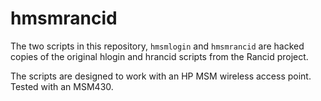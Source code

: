 # hmsmrancid

The two scripts in this repository, `hmsmlogin` and `hmsmrancid` are hacked copies of the original hlogin and hrancid scripts from the Rancid project.

The scripts are designed to work with an HP MSM wireless access point. Tested with an MSM430.
